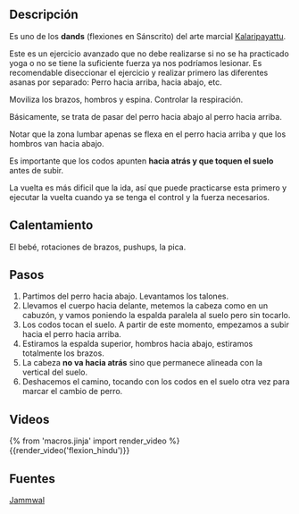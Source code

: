 ## Descripción

Es uno de los **dands** (flexiones en Sánscrito) del arte marcial [Kalaripayattu](https://en.wikipedia.org/wiki/Kalaripayattu).

Este es un ejercicio avanzado que no debe realizarse si no se ha practicado yoga o no se tiene la suficiente fuerza ya nos podríamos lesionar. Es recomendable diseccionar el ejercicio y realizar primero las diferentes asanas por separado: Perro hacia arriba, hacia abajo, etc. 

Moviliza los brazos, hombros y espina. Controlar la respiración. 

Básicamente, se trata de pasar del perro hacia abajo al perro hacia arriba.

Notar que la zona lumbar apenas se flexa en el perro hacia arriba y que los hombros van hacia abajo.

Es importante que los codos apunten **hacia atrás y que toquen el suelo** antes de subir.

La vuelta es más dificil que la ida, así que puede practicarse esta primero y ejecutar la vuelta cuando ya se tenga el control y la fuerza necesarios.


## Calentamiento

El bebé, rotaciones de brazos, pushups, la pica.

## Pasos

1. Partimos del perro hacia abajo. Levantamos los talones.
2. Llevamos el cuerpo hacia delante, metemos la cabeza como en un cabuzón, y vamos poniendo la espalda paralela al suelo pero sin tocarlo.
3. Los codos tocan el suelo. A partir de este momento, empezamos a subir hacia el perro hacia arriba.
4. Estiramos la espalda superior, hombros hacia abajo, estiramos totalmente los brazos.
5. La cabeza **no va hacia atrás** sino que permanece alineada con la vertical del suelo.
6. Deshacemos el camino, tocando con los codos en el suelo otra vez para marcar el cambio de perro.

## Videos

{% from 'macros.jinja' import render_video %}
{{render_video('flexion_hindu')}}

## Fuentes

[Jammwal](/varios/fuentes/#jamm)
